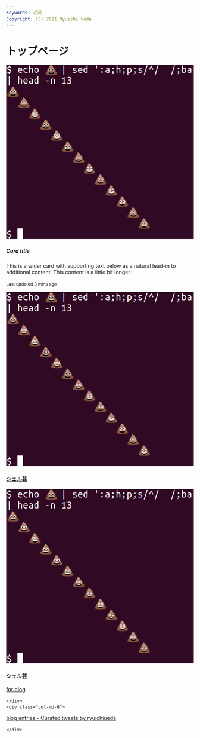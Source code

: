 ```yaml
---
Keywords: 近況
Copyright: (C) 2021 Ryuichi Ueda
---
```


# トップページ

<div class="card mb-3">
  <div class="row no-gutters">
    <div class="col-md-4">
        <img class="card-img-top" src="/pages/test/shellgei.png" alt="shellgei image">
    </div>
    <div class="col-md-8">
      <div class="card-body">
        <h5 class="card-title">Card title</h5>
        <p class="card-text">This is a wider card with supporting text below as a natural lead-in to additional content. This content is a little bit longer.</p>
        <p class="card-text"><small class="text-muted">Last updated 3 mins ago</small></p>
      </div>
    </div>
  </div>
</div>

<div class="row">
    <div class="col-md-4">
      <div class="card">
        <a href="/?page=01434">
        <img class="card-img-top" src="/pages/test/shellgei.png" alt="shellgei image">
        <div class="card-body">
          <h4 class="card-title">シェル芸</h4>
        </div>
        </a>
      </div>
    </div>
    <div class="col-md-4">
    <div class="card bg-dark text-white">
  <img class="card-img" src="/pages/test/shellgei.png" alt="Card image">
  <div class="card-img-overlay">
    <h4 class="card-title">シェル芸</h4>
  </div>
</div>
    </div>
    <div class="col-md-4">
    </div>
</div>


<div class="row">
    <div class="col-md-6">

<a class="twitter-grid" data-partner="tweetdeck" href="https://twitter.com/ryuichiueda/timelines/990954344894771200?ref_src=twsrc%5Etfw">for blog</a> <script async src="https://platform.twitter.com/widgets.js" charset="utf-8"></script>

    </div>
    <div class="col-md-6">


<a class="twitter-timeline" href="https://twitter.com/ryuichiueda/timelines/1368434533897367552?ref_src=twsrc%5Etfw">blog entries - Curated tweets by ryuichiueda</a> <script async src="https://platform.twitter.com/widgets.js" charset="utf-8"></script>

    </div>
</div>
